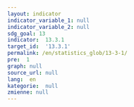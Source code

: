 ```yaml
---
layout: indicator
indicator_variable_1: null
indicator_variable_2: null
sdg_goal: 13
indicator:  13.3.1
target_id:  '13.3.1'
permalink: /en/statistics_glob/13-3-1/
pre:  1
graph: null
source_url: null
lang:  en
kategorie:  null
zmienne: null
---
```

